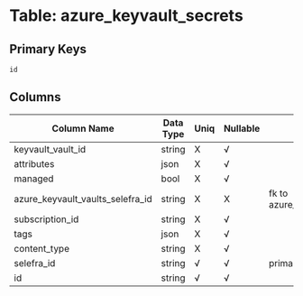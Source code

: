 # Table: azure_keyvault_secrets

## Primary Keys 

```
id
```


## Columns 

|  Column Name   |  Data Type  | Uniq | Nullable | Description | 
|  ----  | ----  | ----  | ----  | ---- | 
| keyvault_vault_id | string | X | √ |  | 
| attributes | json | X | √ |  | 
| managed | bool | X | √ |  | 
| azure_keyvault_vaults_selefra_id | string | X | X | fk to azure_keyvault_vaults.selefra_id | 
| subscription_id | string | X | √ |  | 
| tags | json | X | √ |  | 
| content_type | string | X | √ |  | 
| selefra_id | string | √ | √ | primary keys value md5 | 
| id | string | √ | √ |  | 



